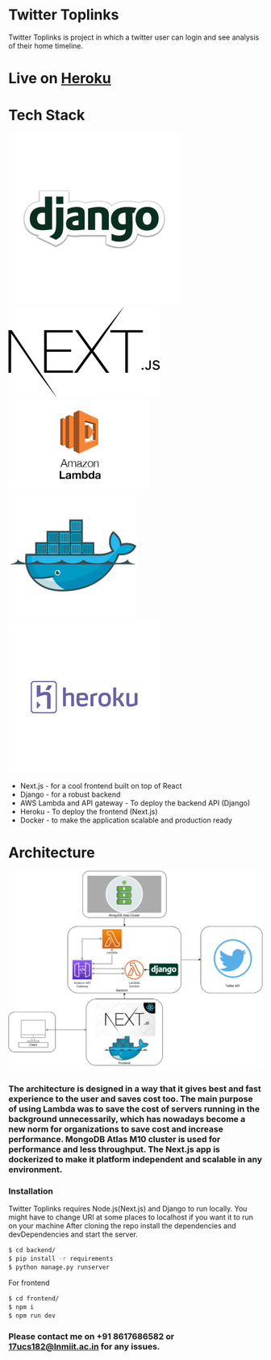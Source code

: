 # Twitter Toplinks
Twitter Toplinks is project in which a twitter user can login and see analysis of their home timeline.

# Live on [Heroku](https://vishal-twitter-vouch.herokuapp.com)

# Tech Stack
![](images/django.png) ![](images/next.png)
![](images/lambda.png) ![](images/docker-1.png)
![](images/heroku.png)
* Next.js - for a cool frontend built on top of React
* Django - for a robust backend
* AWS Lambda and API gateway - To deploy the backend API (Django)
* Heroku - To deploy the frontend (Next.js)
* Docker - to make the application scalable and production ready

# Architecture
![](images/architecture.png)

### The architecture is designed in a way that it gives best and fast experience to the user and saves cost too. The main purpose of using Lambda was to save the cost of servers running in the background unnecessarily, which has nowadays become a new norm for organizations to save cost and increase performance. MongoDB Atlas M10 cluster is used for performance and less throughput. The Next.js app is dockerized to make it platform independent and scalable in any environment. 

### Installation
Twitter Toplinks requires Node.js(Next.js) and Django to run locally.
You might have to change URI at some places to localhost if you want it to run on your machine
After cloning the repo install the dependencies and devDependencies and start the server.

```sh
$ cd backend/
$ pip install -r requirements
$ python manage.py runserver
```

For frontend

```sh
$ cd frontend/
$ npm i
$ npm run dev
```
### Please contact me on +91 8617686582 or 17ucs182@lnmiit.ac.in for any issues.
